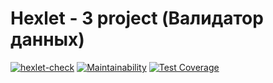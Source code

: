 # Hexlet - 3 project (Валидатор данных)

[![hexlet-check](https://github.com/Androidmatis/java-project-78/actions/workflows/hexlet-check.yml/badge.svg)](https://github.com/Androidmatis/java-project-78/actions/workflows/hexlet-check.yml)
[![Maintainability](https://api.codeclimate.com/v1/badges/2ef101054b4290730942/maintainability)](https://codeclimate.com/github/Androidmatis/java-project-78/maintainability)
[![Test Coverage](https://api.codeclimate.com/v1/badges/2ef101054b4290730942/test_coverage)](https://codeclimate.com/github/Androidmatis/java-project-78/test_coverage)
